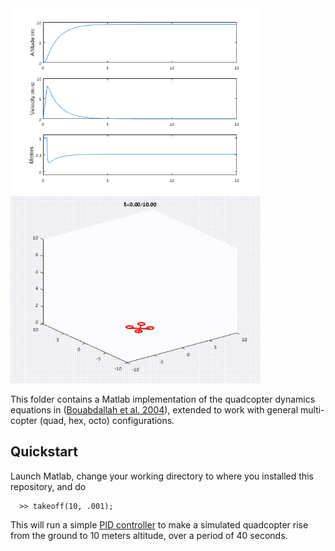 <img src="image2.png" align="left" width="400">
<img src="takeoff.gif" width="400">


This folder contains a Matlab implementation of the quadcopter dynamics equations in
([Bouabdallah et al. 2004](https://infoscience.epfl.ch/record/97532/files/325.pdf)),
extended to work with general multi-copter (quad, hex, octo) configurations.  

## Quickstart

Launch Matlab, change your working directory to where you installed this repository, and do
```
  >> takeoff(10, .001);
```

This will run a simple [PID controller](https://en.wikipedia.org/wiki/PID_controller) to make a simulated 
quadcopter rise from the ground to 10 meters altitude, over a period of 40 seconds.
